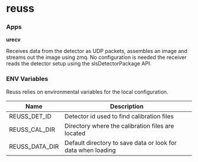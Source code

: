 # reuss


### Apps

**urecv** 

Receives data from the detector as UDP packets, assembles an image and streams out the image using zmq. No configuration is needed the receiver reads the detector setup using the slsDetectorPackage API. 

### ENV Variables 

Reuss relies on environmental variables for the local configuration. 

Name             | Description
---------------- | -----------
REUSS_DET_ID     |  Detector id used to find calibration files
REUSS_CAL_DIR    |  Directory where the calibration files are located
REUSS_DATA_DIR   |  Default directory to save data or look for data when loading